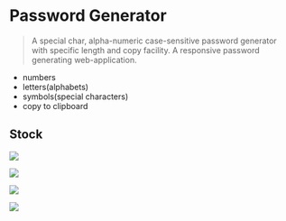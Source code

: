 # Password Generator
> A special char, alpha-numeric case-sensitive password generator with specific length and copy facility.
> A responsive password generating web-application.

* numbers
* letters(alphabets)
* symbols(special characters)
* copy to clipboard

## Stock

[![](https://img.shields.io/badge/-Sample%20Model-0a0a0a.svg?style=flat&colorA=0a0a0a)](https://codepen.io/florinpop17/full/BaBePej)

[![](https://img.shields.io/badge/-Sample%20Model-0a0a0a.svg?style=flat&colorA=0a0a0a)](https://uidesigndaily.com/posts/studio-dark-components-theme-cards-post-tooltip-day-1087)

[![](https://img.shields.io/badge/-Title%20Icon-0a0a0a.svg?style=flat&colorA=0a0a0a)](https://www.favicon.cc/?action=icon&file_id=484906)

[![](https://img.shields.io/badge/-Generator%20Function-4287f5.svg?style=flat&colorA=0a0a0a)](https://www.net-comber.com/charset.html)



